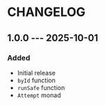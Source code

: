 # CHANGELOG

## 1.0.0 --- 2025-10-01

### Added

- Initial release
- `byId` function
- `runSafe` function
- `Attempt` monad
